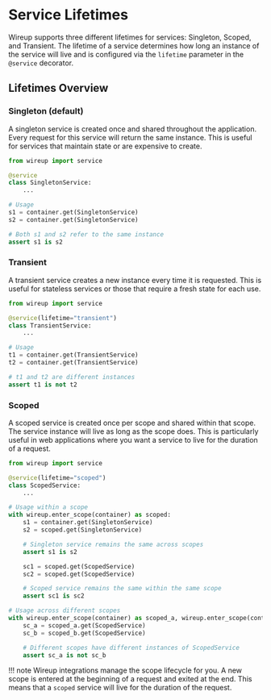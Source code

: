 # Service Lifetimes

Wireup supports three different lifetimes for services: Singleton, Scoped, and Transient. The lifetime of a service
determines how long an instance of the service will live and is configured via the `lifetime` parameter in the `@service` decorator.

## Lifetimes Overview

### Singleton (default)

A singleton service is created once and shared throughout the application. Every request for this service will return the same instance.
This is useful for services that maintain state or are expensive to create.

```python
from wireup import service

@service
class SingletonService:
    ...

# Usage
s1 = container.get(SingletonService)
s2 = container.get(SingletonService)

# Both s1 and s2 refer to the same instance
assert s1 is s2
```

### Transient

A transient service creates a new instance every time it is requested. This is useful for stateless services or those that require a fresh state for each use.

```python
from wireup import service

@service(lifetime="transient")
class TransientService:
    ...

# Usage
t1 = container.get(TransientService)
t2 = container.get(TransientService)

# t1 and t2 are different instances
assert t1 is not t2
```

### Scoped

A scoped service is created once per scope and shared within that scope. The service instance will live as long as the scope does.
This is particularly useful in web applications where you want a service to live for the duration of a request.

```python
from wireup import service

@service(lifetime="scoped")
class ScopedService:
    ...

# Usage within a scope
with wireup.enter_scope(container) as scoped:
    s1 = container.get(SingletonService)
    s2 = scoped.get(SingletonService)

    # Singleton service remains the same across scopes
    assert s1 is s2

    sc1 = scoped.get(ScopedService)
    sc2 = scoped.get(ScopedService)

    # Scoped service remains the same within the same scope
    assert sc1 is sc2

# Usage across different scopes
with wireup.enter_scope(container) as scoped_a, wireup.enter_scope(container) as scoped_b:
    sc_a = scoped_a.get(ScopedService)
    sc_b = scoped_b.get(ScopedService)

    # Different scopes have different instances of ScopedService
    assert sc_a is not sc_b
```

!!! note
    Wireup integrations manage the scope lifecycle for you. 
    A new scope is entered at the beginning of a request and exited at the end. 
    This means that a `scoped` service will live for the duration of the request.